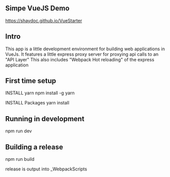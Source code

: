 ## Simpe VueJS Demo
https://shaydoc.github.io/VueStarter

## Intro
This app is a little development environment for building web applications in VueJs.
It features a little express proxy server for proxying api calls to an "API Layer"
This also includes "Webpack Hot reloading" of the express application

## First time setup
INSTALL yarn
npm install -g yarn

INSTALL Packages
yarn install

## Running in development
npm run dev

## Building a release
npm run build

release is output into _WebpackScripts 

